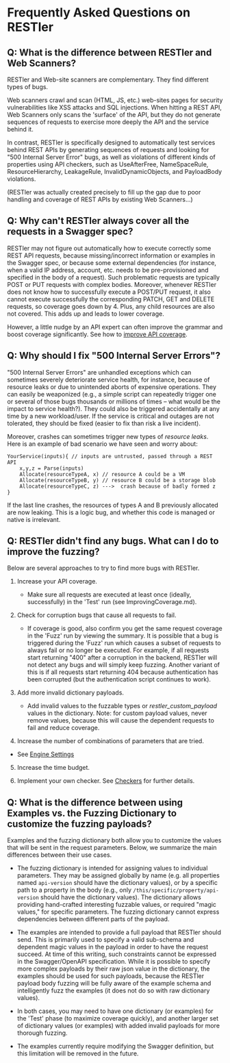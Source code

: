 # Frequently Asked Questions on RESTler

## Q: What is the difference between RESTler and Web Scanners?

RESTler and Web-site scanners are complementary. They find different types of bugs.

Web scanners crawl and scan (HTML, JS, etc.) web-sites pages for security vulnerabilities like XSS attacks and SQL injections. When hitting a REST API, Web Scanners only scans the 'surface' of the API, but they do not generate sequences of requests to exercise more deeply the API and the service behind it.

In contrast, RESTler is specifically designed to automatically test services behind REST APIs by generating sequences of requests and looking for "500 Internal Server Error" bugs, as well as violations of different kinds of properties using API checkers, such as UseAfterFree, NameSpaceRule, ResourceHierarchy, LeakageRule, InvalidDynamicObjects, and PayloadBody violations.

(RESTler was actually created precisely to fill up the gap due to poor handling and coverage of REST APIs by existing Web Scanners...)


## Q: Why can't RESTler always cover all the requests in a Swagger spec?

 RESTler may not figure out automatically how to execute correctly some REST API requests, because missing/incorrect information or examples in the Swagger spec, or because some external dependencies (for instance, when a valid IP address, account, etc. needs to be pre-provisioned and specified in the body of a request). Such problematic requests are typically POST or PUT requests with complex bodies. Moreover, whenever RESTler does not know how to successfully execute a POST/PUT request, it also cannot execute successfully the corresponding PATCH, GET and DELETE requests, so coverage goes down by 4. Plus, any child resources are also not covered. This adds up and leads to lower coverage. 

However, a little nudge by an API expert can often improve the grammar and boost coverage significantly. See ​how to [improve API coverage](ImprovingCoverage.md).​

## Q: Why should I fix "500 Internal Server Errors"?

"500 Internal Server Errors" are unhandled exceptions which can sometimes severely deteriorate service health, for instance, because of resource leaks or due to unintended aborts of expensive operations. They can easily be weaponized (e.g., a simple script can repeatedly trigger one or several of those bugs thousands or millions of times – what would be the impact to service health?). They could also be triggered accidentally at any time by a new workload/user. If the service is critical and outages are not tolerated, they should be fixed (easier to fix than risk a live incident).

Moreover, crashes can sometimes trigger new types of *resource leaks*. Here is an example of bad scenario we have seen and worry about:

    YourService(inputs){ // inputs are untrusted, passed through a REST API
        x,y,z = Parse(inputs)
        Allocate(resourceTypeA, x) // resource A could be a VM
        Allocate(resourceTypeB, y) // resource B could be a storage blob
        Allocate(resourceTypeC, z) --->  crash because of badly formed z
    }

If the last line crashes, the resources of types A and B previously allocated are now leaking. This is a logic bug, and whether this code is managed or native is irrelevant.

## Q: RESTler didn't find any bugs.  What can I do to improve the fuzzing?

Below are several approaches to try to find more bugs with RESTler.

1. Increase your API coverage.  
   
   - Make sure all requests are executed at least once (ideally, successfully) in the 'Test' run (see ImprovingCoverage.md).  
2. Check for corruption bugs that cause all requests to fail.
   
   - If coverage is good, also confirm you get the same request coverage in the 'Fuzz' run by viewing the summary.  It is possible that a bug is triggered during the 'Fuzz' run which causes a subset of requests to always fail or no longer be executed.  For example, if all requests start returning "400" after a corruption in the backend, RESTler will not detect any bugs and will simply keep fuzzing.   Another variant of this is if all requests start returning 404 because authentication has been corrupted (but the authentication script continues to work).
3. Add more invalid dictionary payloads.  
   
   - Add invalid values to the fuzzable types or *restler_custom_payload* values in the dictionary.  Note: for custom payload values, never remove values, because this will cause the dependent requests to fail and reduce coverage.
4. Increase the number of combinations of parameters that are tried.
   
- See [Engine Settings](SettingsFile.md) 
  
5. Increase the time budget.

6. Implement your own checker.  See [Checkers](Checkers.md) for further details.

## Q: What is the difference between using Examples vs. the Fuzzing Dictionary to customize the fuzzing payloads?

Examples and the fuzzing dictionary both allow you to customize the values that will be
sent in the request parameters.  Below, we summarize the main differences between their use cases.

- The fuzzing dictionary is intended for assigning values to individual parameters.  They may be assigned
globally by name (e.g. all properties named ```api-version``` should have the dictionary values), or
by a specific path to a property in the body (e.g., only ```/this/specific/property/api-version``` should have the dictionary values).  The dictionary allows providing hand-crafted interesting fuzzable values, or required "magic values," for specific parameters.  The fuzzing dictionary cannot express dependencies between different parts of the payload.

- The examples are intended to provide a full payload that RESTler should send.  This is primarily used to
specify a valid sub-schema and dependent magic values in the payload in order to have the request succeed.
At time of this writing, such constraints cannot be expressed in the Swagger/OpenAPI specification.  While
it is possible to specify more complex payloads by their raw json value in the dictionary, the examples
should be used for such payloads, because the RESTler payload body fuzzing will be fully aware of the example schema and intelligently fuzz the examples (it does not do so with raw dictionary values).

- In both cases, you may need to have one dictionary (or examples) for the 'Test' phase (to maximize coverage quickly), and another larger set of dictionary values (or examples) with added invalid payloads
for more thorough fuzzing.

- The examples currently require modifying the Swagger definition, but this limitation will be removed in the future.

